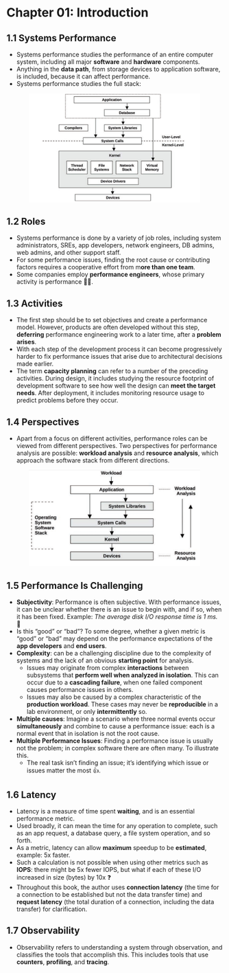 # Chapter 01: Introduction

## 1.1 Systems Performance

- Systems performance studies the performance of an entire computer system, including all major **software** and **hardware** components.
- Anything in the **data path**, from storage devices to application software, is included, because it can affect performance.
- Systems performance studies the full stack:

<p align="center"><img src="./assets/full-stack.png" width="400px" height="auto"></p>

## 1.2 Roles

- Systems performance is done by a variety of job roles, including system administrators, SREs, app developers, network engineers, DB admins, web admins, and other support staff.
- For some performance issues, finding the root cause or contributing factors requires a cooperative effort from m**ore than one team**.
- Some companies employ **performance engineers**, whose primary activity is performance 🤸‍♀️.

## 1.3 Activities

- The first step should be to set objectives and create a performance model. However,
products are often developed without this step, **deferring** performance engineering work to a later time, after a **problem arises**.
- With each step of the development process it can become progressively harder to fix performance issues that arise due to architectural decisions made earlier.
- The term **capacity planning** can refer to a number of the preceding activities. During design, it includes studying the resource footprint of development software to see how well the design can **meet the target needs**. After deployment, it includes monitoring resource usage to predict problems before they occur.

## 1.4 Perspectives

- Apart from a focus on different activities, performance roles can be viewed from different perspectives. Two perspectives for performance analysis are possible: **workload analysis** and **resource analysis**, which approach the software stack from different directions.

<p align="center"><img src="./assets/analysis-perspectives.png" width="400px" height="auto"></p>


## 1.5 Performance Is Challenging

- **Subjectivity**: Performance is often subjective. With performance issues, it can be unclear whether there is an issue to begin with, and if so, when it has been fixed. Example: *The average disk I/O response time is 1 ms.* 🤷
- Is this “good” or “bad”? To some degree, whether a given metric is “good” or “bad” may depend on the performance expectations of the **app developers** and **end users**.
- **Complexity**:  can be a challenging discipline due to the complexity of systems and the lack of an obvious **starting point** for analysis.
  - Issues may originate from complex **interactions** between subsystems that **perform well when analyzed in isolation**. This can occur due to a **cascading failure**, when one failed component causes performance issues in others.
  - Issues may also be caused by a complex characteristic of the **production workload**. These cases may never be **reproducible** in a lab environment, or only **intermittently** so.
- **Multiple causes**: Imagine a scenario where three normal events occur **simultaneously** and combine to cause a performance issue: each is a normal event that in isolation is not the root cause.
- **Multiple Performance Issues**: Finding a performance issue is usually not the problem; in complex software there are often many. To illustrate this.
  - The real task isn’t finding an issue; it’s identifying which issue or issues matter the most 👍.

## 1.6 Latency

- Latency is a measure of time spent **waiting**, and is an essential performance metric.
- Used broadly, it can mean the time for any operation to complete, such as an app request, a database query, a file system operation, and so forth.
- As a metric, latency can allow **maximum** speedup to be **estimated**, example: 5x faster.
- Such a calculation is not possible when using other metrics such as **IOPS**: there might be 5x fewer IOPS, but what if each of these I/O increased in size (bytes) by 10x ❓
- Throughout this book, the author uses **connection latency** (the time for a connection to be established but not the data transfer time) and **request latency** (the total duration of a connection, including the data transfer) for clarification.

## 1.7 Observability

- Observability refers to understanding a system through observation, and classifies the tools that accomplish this. This includes tools that use **counters**, **profiling**, and **tracing**.